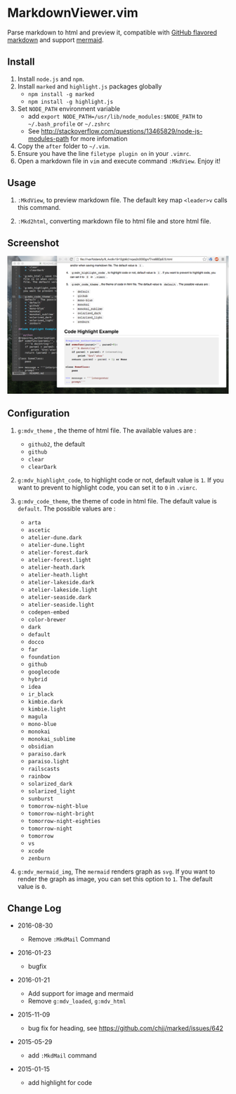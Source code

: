 # MarkdownViewer.vim

Parse markdown to html and preview it, compatible with [GitHub flavored markdown](https://help.github.com/articles/github-flavored-markdown) and support [mermaid](http://knsv.github.io/mermaid/index.html).

## Install

1.  Install `node.js` and `npm`.
1.  Install `marked` and `highlight.js` packages globally
    -   `npm install -g marked`
    -   `npm install -g highlight.js`
1.  Set `NODE_PATH` environment variable
    -   add `export NODE_PATH=/usr/lib/node_modules:$NODE_PATH` to `~/.bash_profile` or `~/.zshrc`
    -   See http://stackoverflow.com/questions/13465829/node-js-modules-path for more infomation
1.  Copy the `after` folder to `~/.vim`.
1.  Ensure you have the line `filetype plugin on` in your `.vimrc`.
1.  Open a markdown file in `vim` and execute command `:MkdView`. Enjoy it!

## Usage

1.  `:MkdView`, to preview markdown file. The default key map `<leader>v`
    calls this command.

1.  `:Mkd2html`, converting markdown file to html file and store html file.

## Screenshot

![MarkdownViewer Screenshot](markdown_viewer.png)

## Configuration

1.  `g:mdv_theme` , the theme of html file. The available values are :

    -   `github2`, the default
    -   `github`
    -   `clear`
    -   `clearDark`

1.  `g:mdv_highlight_code`, to highlight code or not, default value is `1`. If
    you want to prevent to highlight code, you can set it to `0` in `.vimrc`.

1.  `g:mdv_code_theme`, the theme of code in html file. The default value is
    `default`. The possible values are :

    -   `arta`
    -   `ascetic`
    -   `atelier-dune.dark`
    -   `atelier-dune.light`
    -   `atelier-forest.dark`
    -   `atelier-forest.light`
    -   `atelier-heath.dark`
    -   `atelier-heath.light`
    -   `atelier-lakeside.dark`
    -   `atelier-lakeside.light`
    -   `atelier-seaside.dark`
    -   `atelier-seaside.light`
    -   `codepen-embed`
    -   `color-brewer`
    -   `dark`
    -   `default`
    -   `docco`
    -   `far`
    -   `foundation`
    -   `github`
    -   `googlecode`
    -   `hybrid`
    -   `idea`
    -   `ir_black`
    -   `kimbie.dark`
    -   `kimbie.light`
    -   `magula`
    -   `mono-blue`
    -   `monokai`
    -   `monokai_sublime`
    -   `obsidian`
    -   `paraiso.dark`
    -   `paraiso.light`
    -   `railscasts`
    -   `rainbow`
    -   `solarized_dark`
    -   `solarized_light`
    -   `sunburst`
    -   `tomorrow-night-blue`
    -   `tomorrow-night-bright`
    -   `tomorrow-night-eighties`
    -   `tomorrow-night`
    -   `tomorrow`
    -   `vs`
    -   `xcode`
    -   `zenburn`

1.  `g:mdv_mermaid_img`, The `mermaid` renders graph as `svg`. If you want to render the graph as image, you can set this option to `1`. The default value is `0`.

## Change Log

-   2016-08-30
    -   Remove `:MkdMail` Command
-   2016-01-23
    -   bugfix
-   2016-01-21
    -   Add support for image and mermaid
    -   Remove `g:mdv_loaded`, `g:mdv_html`
-   2015-11-09

    -   bug fix for heading, see https://github.com/chjj/marked/issues/642

-   2015-05-29

    -   add `:MkdMail` command

-   2015-01-15
    -   add highlight for code
